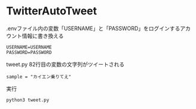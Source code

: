 # TwitterAutoTweet
.envファイル内の変数「USERNAME」と「PASSWORD」をログインするアカウント情報に書き換える
```
USERNAME=USERNAME
PASSWORD=PASSWORD
```
tweet.py 82行目の変数の文字列がツイートされる
```
sample = "カイエン乗りてえ"
```
実行
```
python3 tweet.py
```